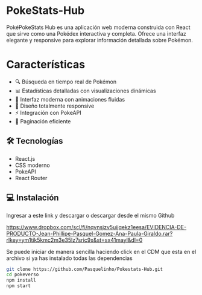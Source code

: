 # PokeStats-Hub
PokéPokeStats Hub es una aplicación web moderna construida con React que sirve como una Pokédex interactiva y completa. Ofrece una interfaz elegante y responsive para explorar información detallada sobre Pokémon.
# Características

- 🔍 Búsqueda en tiempo real de Pokémon
- 📊 Estadísticas detalladas con visualizaciones dinámicas
- 🎨 Interfaz moderna con animaciones fluidas
- 📱 Diseño totalmente responsive
- ⚡ Integración con PokeAPI
- 🔄 Paginación eficiente

## 🛠️ Tecnologías

- React.js
- CSS moderno
- PokeAPI
- React Router

## 💻 Instalación

Ingresar a este link y descargar o descargar desde el mismo Github

https://www.dropbox.com/scl/fi/nqvnsjzv5uijqekz1eesa/EVIDENCIA-DE-PRODUCTO-Jean-Phillipe-Pasquel-Gomez-Ana-Paula-Giraldo.rar?rlkey=ym1tik5kmc2m3e35lz7sric9x&st=sx41mayl&dl=0

Se puede iniciar de manera sencilla haciendo click en el CDM que esta en el archivo si ya has instalado todas las dependencias
```bash
git clone https://github.com/Pasquelinho/Pokestats-Hub.git
cd pokeverso
npm install
npm start
